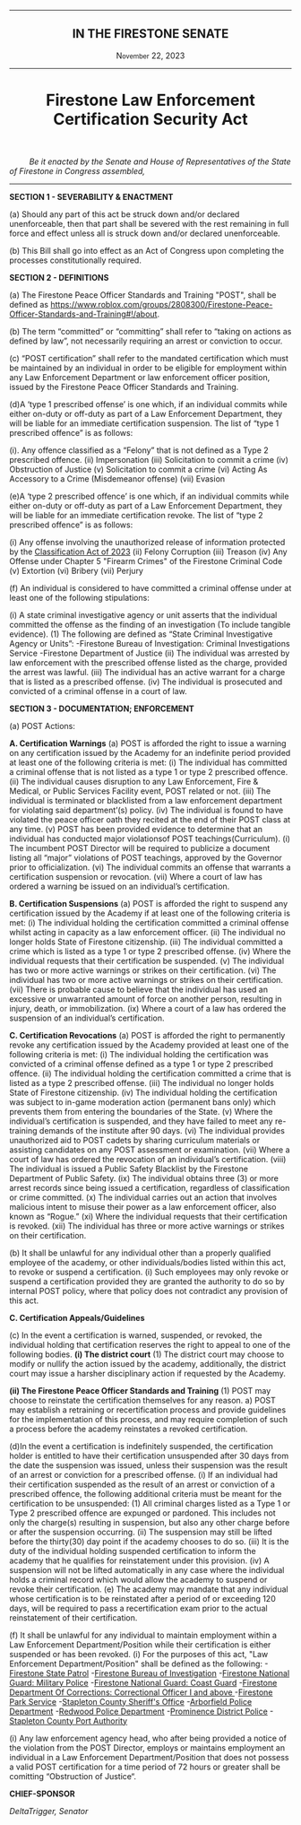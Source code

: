 <div align="center">
 
---
 
<h2>IN THE FIRESTONE SENATE</h2>

<p>N<small>ovember</small> 22, 2023</p>

 
---
 
<h1><b>Firestone Law Enforcement Certification Security Act</b></h1>

 
</div>

<br/>
 
&nbsp;&nbsp;&nbsp;&nbsp;&nbsp;&nbsp;&nbsp;&nbsp; *Be it enacted by the Senate and House of Representatives of the State of Firestone in Congress assembled,*

---

**SECTION 1 - SEVERABILITY & ENACTMENT**

(a) Should any part of this act be struck down and/or declared unenforceable, then that part shall be severed with the rest remaining in full force and effect unless all is struck down and/or declared unenforceable.

(b) This Bill shall go into effect as an Act of Congress upon completing the processes constitutionally required. 

**SECTION 2 - DEFINITIONS**

(a) The Firestone Peace Officer Standards and Training "POST", shall be defined as https://www.roblox.com/groups/2808300/Firestone-Peace-Officer-Standards-and-Training#!/about.

(b) The term “committed” or “committing” shall refer to “taking on actions as defined by law”, not necessarily requiring an arrest or conviction to occur.

(c) “POST certification” shall refer to the mandated certification which must be maintained by an individual in order to be eligible for employment within any Law Enforcement Department or law enforcement officer position, issued by the Firestone Peace Officer Standards and Training.

(d)A ‘type 1 prescribed offense’ is one which, if an individual commits while either on-duty or off-duty as part of a Law Enforcement Department, they will be liable for an immediate certification suspension.
The list of “type 1 prescribed offence” is as follows:

(i). Any offence classified as a “Felony” that is not defined
as a Type 2 prescribed offence.
(ii) Impersonation
(iii) Solicitation to commit a crime
(iv) Obstruction of Justice
(v) Solicitation to commit a crime
(vi) Acting As Accessory to a Crime (Misdemeanor offense)
(vii) Evasion


(e)A ‘type 2 prescribed offence’ is one which, if an individual commits while either on-duty or off-duty as part of a Law Enforcement Department, they will be liable for an immediate certification revoke.
The list of “type 2 prescribed offence” is as follows:

(i) Any offense involving the unauthorized release of information protected by the [Classification Act of 2023](https://forums.stateoffirestone.com/t/classification-act-of-2023/25137)
(ii) Felony Corruption
(iii) Treason
(iv) Any Offense under Chapter 5 "Firearm Crimes" of the Firestone Criminal Code
(v) Extortion
(vi) Bribery
(vii) Perjury

(f) An individual is considered to have committed a criminal offense under at least one of the following stipulations:

(i) A state criminal investigative agency or unit asserts that the individual committed the offense as the finding of an investigation (To include tangible evidence).
(1) The following are defined as “State Criminal Investigative Agency or Units”: 
-Firestone Bureau of Investigation: Criminal Investigations Service
-Firestone Department of Justice
(ii) The individual was arrested by law enforcement with the prescribed offense listed as the charge, provided the arrest was lawful.
(iii) The individual has an active warrant for a charge that is listed as a prescribed offense.
(iv) The individual is prosecuted and convicted of a criminal offense in a court of law.

**SECTION 3 - DOCUMENTATION; ENFORCEMENT**

(a) POST Actions:

**A. Certification Warnings**
(a) POST is afforded the right to issue a warning on any certification issued by the Academy for an indefinite period provided at least one of the following criteria is
met:
(i) The individual has committed a criminal offense that is not listed as a type 1 or type 2 prescribed offence.
(ii) The individual causes disruption to any Law Enforcement, Fire & Medical, or Public Services Facility event, POST related or not.
(iii) The individual is terminated or blacklisted from a law enforcement department for violating said department’(s) policy.
(iv) The individual is found to have violated the peace officer oath they recited at the end of their POST class at any time.
(v) POST has been provided evidence to determine that an individual has conducted major violationsof POST teachings(Curriculum).
(i) The incumbent POST Director will be required to publicize a document listing all “major” violations of POST teachings, approved by the Governor prior to officialization.
(vi) The individual commits an offense that warrants a certification suspension or revocation.
(vii) Where a court of law has ordered a warning be issued on an individual’s certification.

**B. Certification Suspensions**
(a) POST is afforded the right to suspend any certification issued by the Academy if at least one of the following criteria is met:
(i) The individual holding the certification committed a criminal offense whilst acting in capacity as a law enforcement officer.
(ii) The individual no longer holds State of Firestone citizenship.
(iii) The individual committed a crime which is listed as a type 1 or type 2 prescribed offense.
(iv) Where the individual requests that their certification be suspended.
(v) The individual has two or more active warnings or strikes on their certification.
(vi) The individual has two or more active warnings or strikes on their certification.
(vii) There is probable cause to believe that the individual has used an excessive or unwarranted amount of force on another person, resulting in injury, death, or immobilization.
(ix) Where a court of a law has ordered the suspension of an individual’s certification.

**C. Certification Revocations**
(a) POST is afforded the right to permanently revoke any certification issued by the Academy provided at least one of the following criteria is met:
(i) The individual holding the certification was convicted of a criminal offense defined as a type 1 or type 2 prescribed offence.
(ii) The individual holding the certification committed a crime that is listed as a type 2 prescribed offense.
(iii) The individual no longer holds State of Firestone citizenship.
(iv) The individual holding the certification was subject to in-game moderation action (permanent bans only) which prevents them from entering the boundaries of the State.
(v) Where the individual’s certification is suspended, and they have failed to meet any re-training demands of the institute after 90 days.
(vi) The individual provides unauthorized aid to POST cadets by sharing curriculum materials or assisting candidates on any POST assessment or examination.
(vii) Where a court of law has ordered the revocation of an individual’s certification.
(viii) The individual is issued a Public Safety Blacklist by the Firestone Department of Public Safety.
(ix) The individual obtains three (3) or more arrest records since being issued a certification, regardless of classification or crime committed.
(x) The individual carries out an action that involves malicious intent to misuse their power as a law enforcement officer, also known as “Rogue.”
(xi) Where the individual requests that their certification is revoked.
(xii) The individual has three or more active warnings or strikes on their certification.

(b) It shall be unlawful for any individual other than a properly qualified employee of the academy, or other individuals/bodies listed within this act, to revoke or suspend a certification.
(i) Such employees may only revoke or suspend a certification provided they are granted the authority to do so by internal POST policy, where that policy does not contradict any provision of this act.

**C. Certification Appeals/Guidelines**

(c) In the event a certification is warned, suspended, or revoked, the individual holding that certification reserves the right to appeal to one of the following bodies.
**(i) The district court**
(1) The district court may choose to modify or nullify the action issued by the academy, additionally, the district court may issue a harsher disciplinary action if requested by the Academy.

**(ii) The Firestone Peace Officer Standards and Training**
(1) POST may choose to reinstate the certification themselves for any reason.
a) POST may establish a retraining or recertification process and provide guidelines for the implementation of this process, and may require completion of such a process before the academy reinstates a revoked certification.

(d)In the event a certification is indefinitely suspended, the certification holder is entitled to have their certification unsuspended after 30 days from the date the suspension was issued, unless their suspension was the result of an arrest or conviction for a prescribed offense.
(i) If an individual had their certification suspended as the result of an arrest or conviction of a prescribed offence, the following additional criteria must be meant for the certification to be unsuspended:
(1) All criminal charges listed as a Type 1 or Type 2 prescribed offence are expunged or pardoned. This includes not only the charge(s) resulting in suspension, but also any other charge before or after the suspension occurring.
(ii) The suspension may still be lifted before the thirty(30) day point if the academy chooses to do so.
(iii) It is the duty of the individual holding suspended certification to inform the academy that he qualifies for reinstatement under this provision.
(iv) A suspension will not be lifted automatically in any case where the individual holds a criminal record which would allow the academy to suspend or revoke their certification.
(e) The academy may mandate that any individual whose certification is to be reinstated after a period of or exceeding 120 days, will be required to pass a recertification exam prior to the actual reinstatement of their certification.

(f) It shall be unlawful for any individual to maintain employment within a Law Enforcement Department/Position while their certification is either suspended or has been revoked.
(i) For the purposes of this act, "Law Enforcement Department/Position" shall be defined as the following:
-[Firestone State Patrol](https://www.roblox.com/groups/2803364/Firestone-State-Patrol)
-[Firestone Bureau of Investigation](https://www.roblox.com/groups/3411434/Firestone-Bureau-of-Investigation)
-[Firestone National Guard: Military Police](https://www.roblox.com/groups/5758776/FNG-Military-Police)
-[Firestone National Guard: Coast Guard](https://www.roblox.com/groups/3189753/FNG-Coast-Guard)
-[Firestone Department Of Corrections: Correctional Officer I and above ](https://www.roblox.com/groups/2807789/Firestone-Department-of-Corrections)
-[Firestone Park Service](https://www.roblox.com/groups/5684663/Firestone-Park-Service)
-[Stapleton County Sheriff's Office](https://www.roblox.com/groups/2805388/Stapleton-County-Sheriffs-Office)
-[Arborfield Police Department](https://www.roblox.com/groups/14089278/Arborfield-Police-Department)
-[Redwood Police Department](https://www.roblox.com/groups/14725251/Redw-od-Police-Department)
-[Prominence District Police](https://www.roblox.com/groups/4431799/Prominence-District-Police)
-[Stapleton County Port Authority](https://www.roblox.com/groups/11324038/Stapleton-County-Port-Authority)

(i) Any law enforcement agency head, who after being provided a notice of the violation from the POST Director, employs or maintains employment an individual in a Law Enforcement Department/Position that does not possess a valid POST certification for a time period of 72 hours or greater shall be comitting “Obstruction of Justice“.


**CHIEF-SPONSOR**

*DeltaTrigger, Senator*
